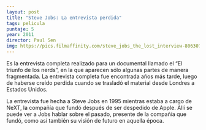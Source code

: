 ```yaml
---
layout: post
title: "Steve Jobs: La entrevista perdida"
tags: pelicula
puntaje: 5
year: 2011
director: Paul Sen
img: https://pics.filmaffinity.com/steve_jobs_the_lost_interview-806307070-large.jpg
---
```


Es la entrevista completa realizado para un documental llamado el “El triunfo de los nerds”, en la que aparecen sólo algunas partes de manera fragmentada. La entrevista completa fue encontrada años más tarde, luego de haberse creído perdida cuando se trasladó el material desde Londres a Estados Unidos. 

La entrevista fue hecha a Steve Jobs en 1995 mientras estaba a cargo de NeXT, la compañía que fundó después de ser despedido de Apple. Allí se puede ver a Jobs hablar sobre el pasado, presente de la compañía que fundó, como así también su visión de futuro en aquella época.

